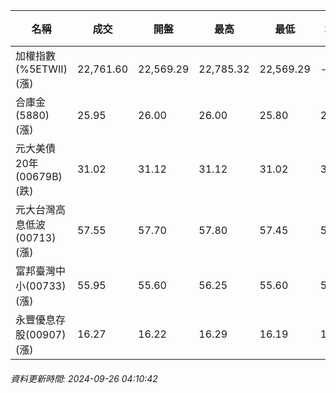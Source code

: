 | 名稱 | 成交 | 開盤 | 最高 | 最低 | 均價 | 成交金額(億) | 昨收 | 漲跌幅 | 漲跌 | 總量 | 昨量 | 振幅 |
| -------- | -------- | -------- | -------- |-------- | -------- | -------- |-------- |-------- |-------- | -------- | -------- |-------- |
|加權指數(%5ETWII) (漲)|22,761.60|22,569.29|22,785.32|22,569.29|-|4,369.91|22,431.78|1.47%|329.82|9,084,392|0|0.96%|
|合庫金(5880) (漲)|25.95|26.00|26.00|25.80|25.94|2.87|25.90|0.19%|0.05|11,050|6,170|0.77%|
|元大美債20年(00679B) (跌)|31.02|31.12|31.12|31.02|31.05|27.74|31.14|0.39%|0.12|89,338|79,421|0.32%|
|元大台灣高息低波(00713) (漲)|57.55|57.70|57.80|57.45|57.60|5.65|57.35|0.35%|0.20|9,812|7,340|0.61%|
|富邦臺灣中小(00733) (漲)|55.95|55.60|56.25|55.60|55.98|0.649|55.00|1.73%|0.95|1,160|1,091|1.18%|
|永豐優息存股(00907) (漲)|16.27|16.22|16.29|16.19|16.24|0.676|16.13|0.87%|0.14|4,160|2,737|0.62%|
###### 資料更新時間: 2024-09-26 04:10:42